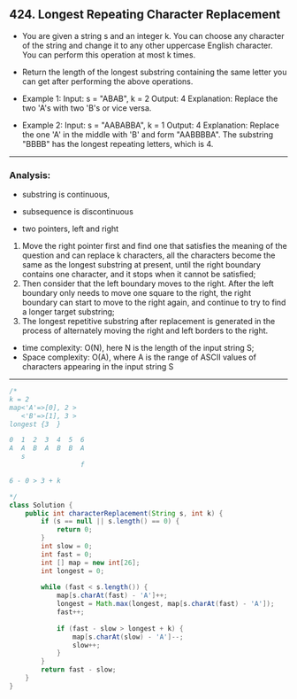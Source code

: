 ## 424. Longest Repeating Character Replacement

- You are given a string s and an integer k. You can choose any character of the string and 
  change it to any other uppercase English character. 
  You can perform this operation at most k times.

- Return the length of the longest substring containing the same letter you can get after 
  performing the above operations.

- Example 1:
  Input: s = "ABAB", k = 2
  Output: 4
  Explanation: Replace the two 'A's with two 'B's or vice versa.

- Example 2:
  Input: s = "AABABBA", k = 1
  Output: 4
  Explanation: Replace the one 'A' in the middle with 'B' and form "AABBBBA".
  The substring "BBBB" has the longest repeating letters, which is 4.

---

### Analysis:


- substring is continuous,
- subsequence is discontinuous

- two pointers, left and right

1. Move the right pointer first and find one that satisfies the meaning of the question and can
  replace k characters, all the characters become the same as the longest substring at present, 
  until the right boundary contains one character, and it stops when it cannot be satisfied;
2. Then consider that the left boundary moves to the right. After the left boundary only needs to 
  move one square to the right, the right boundary can start to move to the right again, and 
  continue to try to find a longer target substring;
3.  The longest repetitive substring after replacement is generated in the process of alternately 
  moving the right and left borders to the right.

- time complexity: O(N),  here N is the length of the input string S;
- Space complexity: O(A), where A is the range of ASCII values of characters appearing 
  in the input string S


---

```java
/*
k = 2
map<'A'=>[0], 2 >
   <'B'=>[1], 3 > 
longest {3  }   

0  1  2  3  4  5  6
A  A  B  A  B  B  A
   s
                  f

6 - 0 > 3 + k

*/
class Solution {
    public int characterReplacement(String s, int k) {
        if (s == null || s.length() == 0) {
            return 0;
        }
        int slow = 0;
        int fast = 0;
        int [] map = new int[26];
        int longest = 0;
        
        while (fast < s.length()) {
            map[s.charAt(fast) - 'A']++;
            longest = Math.max(longest, map[s.charAt(fast) - 'A']);
            fast++;
            
            if (fast - slow > longest + k) {
                map[s.charAt(slow) - 'A']--;
                slow++;
            }
        }
        return fast - slow;
    }
}
```
